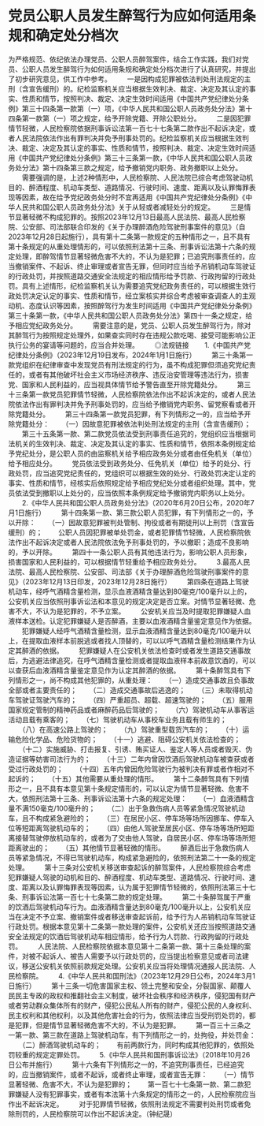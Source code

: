 # 党员公职人员发生醉驾行为应如何适用条规和确定处分档次

为严格规范、依纪依法办理党员、公职人员醉驾案件，结合工作实践，我们对党员、公职人员发生醉驾行为如何适用条规和确定处分档次进行了认真研究，并提出了初步研究意见，供工作中参考。
　　一是因构成犯罪被依法判处刑法规定的主刑（含宣告缓刑）的。纪检监察机关应当根据生效判决、裁定、决定及其认定的事实、性质和情节，按照判决、裁定、决定生效时间适用《中国共产党纪律处分条例》第三十四条第一款第（一）项，《中华人民共和国公职人员政务处分法》第十四条第一款第（一）项之规定，给予开除党籍、开除公职处分。
　　二是因犯罪情节轻微，人民检察院依据刑事诉讼法第一百七十七条第二款作出不起诉决定，或者人民法院依法作出有罪判决并免予刑事处罚的。纪检监察机关应当根据生效判决、裁定、决定及其认定的事实、性质和情节，按照判决、裁定、决定生效时间适用《中国共产党纪律处分条例》第三十三条第一款，《中华人民共和国公职人员政务处分法》第十四条第三款之规定，给予撤销党内职务、政务撤职以上处分。
　　需要强调的是，上述2种情形中，人民检察院、人民法院已综合考虑驾驶动机目的、醉酒程度、机动车类型、道路情况、行驶时间、速度、距离以及认罪悔罪表现等因素，故在给予党纪政务处分时不宜再适用《中国共产党纪律处分条例》《中华人民共和国公职人员政务处分法》关于从轻或者减轻处分的规定。
　　三是情节显著轻微不构成犯罪的。按照2023年12月13日最高人民法院、最高人民检察院、公安部、司法部联合印发的《关于办理醉酒危险驾驶刑事案件的意见》（自2023年12月28日起施行），具有第十二条第一款规定的五种情形之一，且不具有第十条规定的从重处理情形的，可以依照刑法第十三条、刑事诉讼法第十六条的规定处理，即醉驾情节显著轻微危害不大的，不认为是犯罪；已追究刑事责任的，应当撤销案件、不起诉、终止审理或者宣告无罪，但同时应当给予吊销机动车驾驶证的行政处罚，并按照道路交通安全法规定的相应情形给予罚款、行政拘留的行政处罚。具有上述情形，纪检监察机关认为需要追究党纪政务责任的，可以根据生效行政处罚决定认定的事实、性质和情节，经立案核实并综合考虑被审查调查人的主观动机、态度认识等因素，按照醉驾行为发生时间适用《中国共产党纪律处分条例》第三十条第一款，《中华人民共和国公职人员政务处分法》第四十一条之规定，给予相应党纪政务处分。
　　需要注意的是，党员、公职人员发生醉驾行为，除对其醉驾行为按照规定处理外，如果查实同时存在违规公款吃喝、接受可能影响公正执行公务的宴请等问题的，应当合并处理。
　　◎法规链接
　　1.《中国共产党纪律处分条例》（2023年12月19日发布，2024年1月1日施行）
　　第三十条第一款党组织在纪律审查中发现党员有刑法规定的行为，虽不构成犯罪但须追究党纪责任的，或者有其他破坏社会主义市场经济秩序、违反治安管理等违法行为，损害党、国家和人民利益的，应当视具体情节给予警告直至开除党籍处分。
　　第三十三条第一款党员犯罪情节轻微，人民检察院依法作出不起诉决定的，或者人民法院依法作出有罪判决并免予刑事处罚的，应当给予撤销党内职务、留党察看或者开除党籍处分。
　　第三十四条第一款党员犯罪，有下列情形之一的，应当给予开除党籍处分：
　　（一）因故意犯罪被依法判处刑法规定的主刑（含宣告缓刑）；
　　第三十五条第一款、第二款党员依法受到刑事责任追究的，党组织应当根据司法机关的生效判决、裁定、决定及其认定的事实、性质和情节，依照本条例规定给予党纪处分，是公职人员的由监察机关给予相应政务处分或者由任免机关（单位）给予相应处分。
　　党员依法受到政务处分、任免机关（单位）给予的处分、行政处罚，应当追究党纪责任的，党组织可以根据生效的处分、行政处罚决定认定的事实、性质和情节，经核实后依照规定给予相应党纪处分或者组织处理。其中，党员依法受到撤职以上处分的，应当依照本条例规定给予撤销党内职务以上处分。
　　2.《中华人民共和国公职人员政务处分法》（2020年6月20日公布，2020年7月1日施行）
　　第十四条第一款、第三款公职人员犯罪，有下列情形之一的，予以开除：
　　（一）因故意犯罪被判处管制、拘役或者有期徒刑以上刑罚（含宣告缓刑）的；
　　公职人员因犯罪被单处罚金，或者犯罪情节轻微，人民检察院依法作出不起诉决定或者人民法院依法免予刑事处罚的，予以撤职；造成不良影响的，予以开除。
　　第四十一条公职人员有其他违法行为，影响公职人员形象，损害国家和人民利益的，可以根据情节轻重给予相应政务处分。
　　3.最高人民法院、最高人民检察院、公安部、司法部《关于办理醉酒危险驾驶刑事案件的意见》（2023年12月13日印发，2023年12月28日施行）
　　第四条在道路上驾驶机动车，经呼气酒精含量检测，显示血液酒精含量达到80毫克/100毫升以上的，公安机关应当依照刑事诉讼法和本意见的规定决定是否立案。对情节显著轻微、危害不大，不认为是犯罪的，不予立案。
　　公安机关应当及时提取犯罪嫌疑人血液样本送检。认定犯罪嫌疑人是否醉酒，主要以血液酒精含量鉴定意见作为依据。
　　犯罪嫌疑人经呼气酒精含量检测，显示血液酒精含量达到80毫克/100毫升以上，在提取血液样本前脱逃或者找人顶替的，可以以呼气酒精含量检测结果作为认定其醉酒的依据。
　　犯罪嫌疑人在公安机关依法检查时或者发生道路交通事故后，为逃避法律追究，在呼气酒精含量检测或者提取血液样本前故意饮酒的，可以以查获后血液酒精含量鉴定意见作为认定其醉酒的依据。
　　第十条醉驾具有下列情形之一，尚不构成其他犯罪的，从重处理：
　　（一）造成交通事故且负事故全部或者主要责任的；
　　（二）造成交通事故后逃逸的；
　　（三）未取得机动车驾驶证驾驶汽车的；
　　（四）严重超员、超载、超速驾驶的；
　　（五）服用国家规定管制的精神药品或者麻醉药品后驾驶的；
　　（六）驾驶机动车从事客运活动且载有乘客的；
　　（七）驾驶机动车从事校车业务且载有师生的；
　　（八）在高速公路上驾驶的；
　　（九）驾驶重型载货汽车的；
　　（十）运输危险化学品、危险货物的；
　　（十一）逃避、阻碍公安机关依法检查的；
　　（十二）实施威胁、打击报复、引诱、贿买证人、鉴定人等人员或者毁灭、伪造证据等妨害司法行为的；
　　（十三）二年内曾因饮酒后驾驶机动车被查获或者受过行政处罚的；
　　（十四）五年内曾因危险驾驶行为被判决有罪或者作相对不起诉的；
　　（十五）其他需要从重处理的情形。
　　第十二条醉驾具有下列情形之一，且不具有本意见第十条规定情形的，可以认定为情节显著轻微、危害不大，依照刑法第十三条、刑事诉讼法第十六条的规定处理：
　　（一）血液酒精含量不满150毫克/100毫升的；
　　（二）出于急救伤病人员等紧急情况驾驶机动车，且不构成紧急避险的；
　　（三）在居民小区、停车场等场所因挪车、停车入位等短距离驾驶机动车的；
　　（四）由他人驾驶至居民小区、停车场等场所短距离接替驾驶停放机动车的，或者为了交由他人驾驶，自居民小区、停车场等场所短距离驶出的；
　　（五）其他情节显著轻微的情形。
　　醉酒后出于急救伤病人员等紧急情况，不得已驾驶机动车，构成紧急避险的，依照刑法第二十一条的规定处理。
　　第十三条对公安机关移送审查起诉的醉驾案件，人民检察院综合考虑犯罪嫌疑人驾驶的动机和目的、醉酒程度、机动车类型、道路情况、行驶时间、速度、距离以及认罪悔罪表现等因素，认为属于犯罪情节轻微的，依照刑法第三十七条、刑事诉讼法第一百七十七条第二款的规定处理。
　　第二十条醉驾属于严重的饮酒后驾驶机动车行为。血液酒精含量达到80毫克/100毫升以上，公安机关应当在决定不予立案、撤销案件或者移送审查起诉前，给予行为人吊销机动车驾驶证行政处罚。根据本意见第十二条第一款处理的案件，公安机关还应当按照道路交通安全法规定的饮酒后驾驶机动车相应情形，给予行为人罚款、行政拘留的行政处罚。
　　人民法院、人民检察院依据本意见第十二条第一款、第十三条处理的案件，对被不起诉人、被告人需要予以行政处罚的，应当提出检察意见或者司法建议，移送公安机关依照前款规定处理。公安机关应当将处理情况通报人民法院、人民检察院。
　　4.《中华人民共和国刑法》（2023年12月29日公布，2024年3月1日施行）
　　第十三条一切危害国家主权、领土完整和安全，分裂国家、颠覆人民民主专政的政权和推翻社会主义制度，破坏社会秩序和经济秩序，侵犯国有财产或者劳动群众集体所有的财产，侵犯公民私人所有的财产，侵犯公民的人身权利、民主权利和其他权利，以及其他危害社会的行为，依照法律应当受刑罚处罚的，都是犯罪，但是情节显著轻微危害不大的，不认为是犯罪。
　　第一百三十三条之一第一款、第三款在道路上驾驶机动车，有下列情形之一的，处拘役，并处罚金：
　　（二）醉酒驾驶机动车的；
　　有前两款行为，同时构成其他犯罪的，依照处罚较重的规定定罪处罚。
　　5.《中华人民共和国刑事诉讼法》（2018年10月26日公布并施行）
　　第十六条有下列情形之一的，不追究刑事责任，已经追究的，应当撤销案件，或者不起诉，或者终止审理，或者宣告无罪：
　　（一）情节显著轻微、危害不大，不认为是犯罪的；
　　第一百七十七条第一款、第二款犯罪嫌疑人没有犯罪事实，或者有本法第十六条规定的情形之一的，人民检察院应当作出不起诉决定。
　　对于犯罪情节轻微，依照刑法规定不需要判处刑罚或者免除刑罚的，人民检察院可以作出不起诉决定。（钟纪晟）